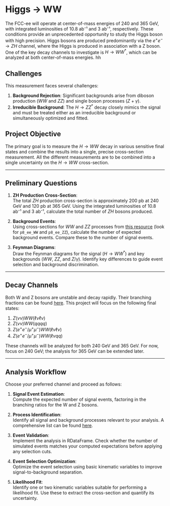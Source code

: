 
# Higgs → WW

The FCC-ee will operate at center-of-mass energies of 240 and 365 GeV, with integrated luminosities of 10.8 ab⁻¹ and 3 ab⁻¹, respectively. These conditions provide an unprecedented opportunity to study the Higgs boson with high precision. Higgs bosons are produced predominantly via the $e^+e^- \to ZH$ channel, where the Higgs is produced in association with a Z boson. One of the key decay channels to investigate is $H \to WW^*$, which can be analyzed at both center-of-mass energies.
hh
## Challenges

This measurement faces several challenges:
1. **Background Rejection**: Significant backgrounds arise from diboson production ($WW$ and $ZZ$) and single boson processes ($Z+\gamma$).
2. **Irreducible Background**: The $H \to ZZ^*$ decay closely mimics the signal and must be treated either as an irreducible background or simultaneously optimized and fitted.

## Project Objective

The primary goal is to measure the $H \to WW$ decay in various sensitive final states and combine the results into a single, precise cross-section measurement. All the different measurements are to be combined into a single uncertainty on the $H \to WW$ cross-section.

---

## Preliminary Questions

1. **ZH Production Cross-Section**:  
   The total $ZH$ production cross-section is approximately 200 pb at 240 GeV and 120 pb at 365 GeV. Using the integrated luminosities of 10.8 ab⁻¹ and 3 ab⁻¹, calculate the total number of $ZH$ bosons produced.

2. **Background Events**:  
   Using cross-sections for $WW$ and $ZZ$ processes from [this resource](https://submit.mit.edu/~jaeyserm/fcc/samples/ee_FastSim_winter2023_IDEA.html) (look for `p8_ee_WW` and `p8_ee_ZZ`), calculate the number of expected background events. Compare these to the number of signal events.

3. **Feynman Diagrams**:  
   Draw the Feynman diagrams for the signal ($H \to WW^*$) and key backgrounds ($WW$, $ZZ$, and $Z/\gamma$). Identify key differences to guide event selection and background discrimination.

---

## Decay Channels

Both W and Z bosons are unstable and decay rapidly. Their branching fractions can be found [here](https://en.wikipedia.org/wiki/W_and_Z_bosons). This project will focus on the following final states:

1. $Z(\nu\nu)WW(\ell\nu\ell\nu)$
2. $Z(\nu\nu)WW(qqqq)$
3. $Z(e^+e^-/\mu^+\mu^-)WW(\ell\nu\ell\nu)$
4. $Z(e^+e^-/\mu^+\mu^-)WW(\ell\nu qq)$

These channels will be analyzed for both 240 GeV and 365 GeV. For now, focus on 240 GeV; the analysis for 365 GeV can be extended later.

---

## Analysis Workflow

Choose your preferred channel and proceed as follows:

1. **Signal Event Estimation**:  
   Compute the expected number of signal events, factoring in the branching ratios for the W and Z bosons.

2. **Process Identification**:  
   Identify all signal and background processes relevant to your analysis. A comprehensive list can be found [here](https://submit.mit.edu/~jaeyserm/fcc/samples/ee_FastSim_winter2023_IDEA.html).

3. **Event Validation**:  
   Implement the analysis in RDataFrame. Check whether the number of simulated events matches your computed expectations before applying any selection cuts.

4. **Event Selection Optimization**:  
   Optimize the event selection using basic kinematic variables to improve signal-to-background separation.

5. **Likelihood Fit**:  
   Identify one or two kinematic variables suitable for performing a likelihood fit. Use these to extract the cross-section and quantify its uncertainty.


